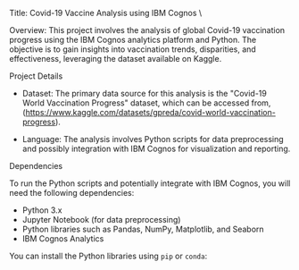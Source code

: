 Title: Covid-19 Vaccine Analysis using IBM Cognos
\


 Overview:
This project involves the analysis of global Covid-19 vaccination progress using the IBM Cognos analytics platform and Python. The objective is to gain insights into vaccination trends, disparities, and effectiveness, leveraging the dataset available on Kaggle.




 Project Details


- Dataset: The primary data source for this analysis is the "Covid-19 World Vaccination Progress" dataset, which can be accessed from, (https://www.kaggle.com/datasets/gpreda/covid-world-vaccination-progress).


- Language: The analysis involves Python scripts for data preprocessing and possibly integration with IBM Cognos for visualization and reporting.






 Dependencies


To run the Python scripts and potentially integrate with IBM Cognos, you will need the following dependencies:


- Python 3.x
- Jupyter Notebook (for data preprocessing)
- Python libraries such as Pandas, NumPy, Matplotlib, and Seaborn
- IBM Cognos Analytics


You can install the Python libraries using `pip` or `conda`:
